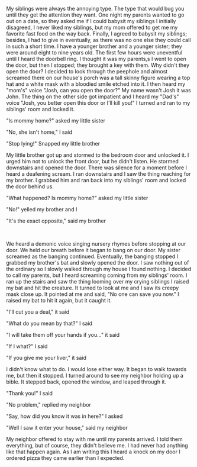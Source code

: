  My siblings were always the annoying type. The type that would bug you until they get the attention they want. One night my parents wanted to go out on a date, so they asked me if I could babysit my siblings I initially disagreed, I never liked my siblings, but my mom offered to get me my favorite fast food on the way back. Finally, I agreed to babysit my siblings; besides, I had to give in eventually, as there was no one else they could call in such a short time. I have a younger brother and a younger sister; they were around eight to nine years old. The first few hours were uneventful until I heard the doorbell ring. I thought it was my parents,s I went to open the door, but then I stopped; they brought a key with them. Why didn't they open the door? I decided to look through the peephole and almost screamed there on our house's porch was a tall skinny figure wearing a top hat and a white mask with a bloodied smile etched into it. I then heard my "mom's" voice "Josh, can you open the door?" My name wasn't Josh it was John. The thing on the other side got impatient and I heard my "Dad's" voice "Josh, you better open this door or I'll kill you!" I turned and ran to my siblings' room and locked it. 

"Is mommy home?" asked my little sister

"No, she isn't home," I said

"Stop lying!" Snapped my little brother

My little brother got up and stormed to the bedroom door and unlocked it. I urged him not to unlock the front door, but he didn't listen. He stormed downstairs and opened the door. There was silence for a moment before I heard a deafening scream. I ran downstairs and I saw the thing reaching for my brother. I grabbed him and ran back into my siblings' room and locked the door behind us.

"What happened? Is mommy home?" asked my little sister

"No!" yelled my brother and I

"It's the exact opposite," said my brother

&#x200B;

We heard a demonic voice singing nursery rhymes before stopping at our door. We held our breath before it began to bang on our door. My sister screamed as the banging continued. Eventually, the banging stopped I grabbed my brother's bat and slowly opened the door. I saw nothing out of the ordinary so I slowly walked through my house I found nothing. I decided to call my parents, but I heard screaming coming from my siblings' room. I ran up the stairs and saw the thing looming over my crying siblings I raised my bat and hit the creature. It turned to look at me and I saw its creepy mask close up. It pointed at me and said, "No one can save you now." I raised my bat to hit it again, but it caught it. 

"I'll cut you a deal," it said

"What do you mean by that?" I said

"I will take them off your hands if you..." it said

"If I what?" I said

"If you give me your liver," it said

I didn't know what to do. I would lose either way. It began to walk towards me, but then it stopped. I turned around to see my neighbor holding up a bible. It stepped back, opened the window, and leaped through it. 

"Thank you!" I said

"No problem," replied my neighbor

"Say, how did you know it was in here?" I asked

"Well I saw it enter your house," said my neighbor

My neighbor offered to stay with me until my parents arrived. I told them everything, but of course, they didn't believe me. I had never had anything like that happen again. As I am writing this I heard a knock on my door I ordered pizza they came earlier than I expected.
